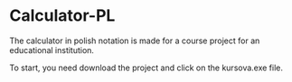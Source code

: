 # Calculator-PL
The calculator in polish notation is made for a course project for an educational institution.

To start, you need download the project and click on the kursova.exe file.
